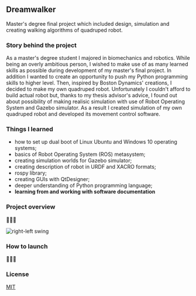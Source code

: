 ## Dreamwalker
Master's degree final project which included design, simulation and creating walking algorithms of quadruped robot.

### Story behind the project

As a master's degree student I majored in biomechanics and robotics. While being an overly ambitious person, I wished to make use of as many learned skills as possible during development of my master's final project. In addition I wanted to create an opportunity to push my Python programming skills to higher level. Then, inspired by Boston Dynamics' creations, I decided to make my own quadruped robot. Unfortunately I couldn't afford to build actual robot but, thanks to my thesis advisor's advice, I found out about possibility of making realisic simulation with use of Robot Operating System and Gazebo simulator. As a result I created simulation of my own quadruped robot and developed its movement control software.

### Things I learned
- how to set up dual boot of Linux Ubuntu and Windows 10 operating systems;
- basics of Robot Operating System (ROS) metasystem;
- creating simulation worlds for Gazebo simulator;
- creating description of robot in URDF and XACRO formats;
- rospy library;
- creating GUIs with QtDesigner;
- deeper understanding of Python programming language;
- **learning from and working with software documentation**

### Project overview

🚧🚧🚧

![right-left swing](https://user-images.githubusercontent.com/51023622/114757579-51ceee00-9d5c-11eb-8904-d62f83f91584.gif)

### How to launch

🚧🚧🚧

### License
[MIT](https://choosealicense.com/licenses/mit/)
